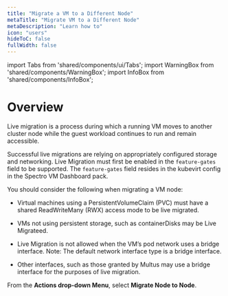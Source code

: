 ```yaml
---
title: "Migrate a VM to a Different Node"
metaTitle: "Migrate VM to a Different Node"
metaDescription: "Learn how to"
icon: "users"
hideToC: false
fullWidth: false
---
```


import Tabs from 'shared/components/ui/Tabs';
import WarningBox from 'shared/components/WarningBox';
import InfoBox from 'shared/components/InfoBox';


# Overview

Live migration is a process during which a running VM moves to another cluster node while the guest workload continues to run and remain accessible.

Successful live migrations are relying on appropriately configured storage and networking. Live Migration must first be enabled in the ``feature-gates`` field to be supported. The ``feature-gates`` field resides in the kubevirt config in the Spectro VM Dashboard pack.

You should consider the following when migrating a VM node:

- Virtual machines using a PersistentVolumeClaim (PVC) must have a shared ReadWriteMany (RWX) access mode to be live migrated.


- VMs not using persistent storage, such as containerDisks may be Live Migrateed.


- Live Migration is not allowed when the VM’s pod network uses a bridge interface. Note: The default network interface type is a bridge interface.


- Other interfaces, such as those granted by Multus may use a bridge interface for the purposes of live migration.

From the  **Actions drop-down Menu**, select **Migrate Node to Node**.


